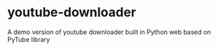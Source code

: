 # youtube-downloader
A demo version of youtube downloader built in Python web based on PyTube library
